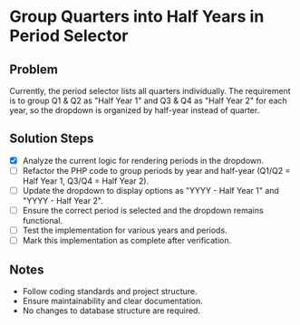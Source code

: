 # Group Quarters into Half Years in Period Selector

## Problem

Currently, the period selector lists all quarters individually. The requirement is to group Q1 & Q2 as "Half Year 1" and Q3 & Q4 as "Half Year 2" for each year, so the dropdown is organized by half-year instead of quarter.

## Solution Steps

- [x] Analyze the current logic for rendering periods in the dropdown.
- [ ] Refactor the PHP code to group periods by year and half-year (Q1/Q2 = Half Year 1, Q3/Q4 = Half Year 2).
- [ ] Update the dropdown to display options as "YYYY - Half Year 1" and "YYYY - Half Year 2".
- [ ] Ensure the correct period is selected and the dropdown remains functional.
- [ ] Test the implementation for various years and periods.
- [ ] Mark this implementation as complete after verification.

## Notes

- Follow coding standards and project structure.
- Ensure maintainability and clear documentation.
- No changes to database structure are required.
